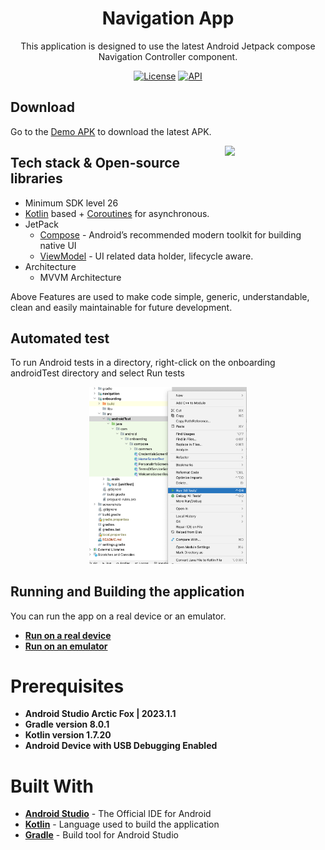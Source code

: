 <h1 align="center">Navigation App</h1>

<p align="center">  
This application is designed to use the latest Android Jetpack compose Navigation Controller component.
</p>

<p align="center">
  <a href="https://opensource.org/licenses/Apache-2.0"><img alt="License" src="https://img.shields.io/badge/License-Apache%202.0-blue.svg"/></a>
  <a href="https://android-arsenal.com/api?level=24"><img alt="API" src="https://img.shields.io/badge/API-24%2B-brightgreen.svg?style=flat"/></a>
</p>

## Download
Go to the [Demo APK](https://github.com/yash786agg/Navigation-App/tree/master/demo_apk) to download the latest APK.

<img src="/screenshots/Navigation-App-demo.gif" align="right" width="32%"/>

## Tech stack & Open-source libraries
- Minimum SDK level 26
- [Kotlin](https://kotlinlang.org/) based + [Coroutines](https://github.com/Kotlin/kotlinx.coroutines) for asynchronous.
- JetPack
    - [Compose](https://developer.android.com/jetpack/compose) - Android’s recommended modern toolkit for building native UI
    - [ViewModel](https://developer.android.com/topic/libraries/architecture/viewmodel) - UI related data holder, lifecycle aware.
- Architecture
  - MVVM Architecture

Above Features are used to make code simple, generic, understandable, clean and easily maintainable
for future development.

## Automated test

To run Android tests in a directory, right-click on the onboarding androidTest directory and select Run tests

<div style="text-align:center">
  <img src="screenshots/android_test.png" alt="Automated tests" style="width:50%">
</div>

## Running and Building the application

You can run the app on a real device or an emulator.

* __[Run on a real device](https://developer.android.com/training/basics/firstapp/running-app#RealDevice)__
* __[Run on an emulator](https://developer.android.com/training/basics/firstapp/running-app#Emulator)__

# Prerequisites
* __Android Studio Arctic Fox | 2023.1.1__
* __Gradle version 8.0.1__
* __Kotlin version 1.7.20__
* __Android Device with USB Debugging Enabled__

# Built With

* __[Android Studio](https://developer.android.com/studio/index.html)__ - The Official IDE for Android
* __[Kotlin](https://developer.android.com/kotlin)__ - Language used to build the application
* __[Gradle](https://gradle.org)__ - Build tool for Android Studio
